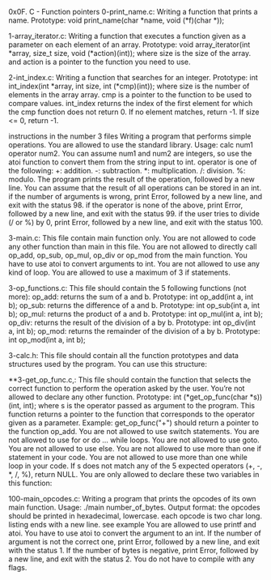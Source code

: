 0x0F. C - Function pointers
0-print_name.c: Writing a function that prints a name. Prototype: void print_name(char *name, void (*f)(char *));

1-array_iterator.c: Writing a function that executes a function given as a parameter on each element of an array. Prototype: void array_iterator(int *array, size_t size, void (*action)(int)); where size is the size of the array. and action is a pointer to the function you need to use.

2-int_index.c: Writing a function that searches for an integer. Prototype: int int_index(int *array, int size, int (*cmp)(int)); where size is the number of elements in the array array. cmp is a pointer to the function to be used to compare values. int_index returns the index of the first element for which the cmp function does not return 0. If no element matches, return -1. If size <= 0, return -1.

instructions in the number 3 files Writing a program that performs simple operations. You are allowed to use the standard library. Usage: calc num1 operator num2. You can assume num1 and num2 are integers, so use the atoi function to convert them from the string input to int. operator is one of the following: +: addition. -: subtraction. *: multiplication. /: division. %: modulo. The program prints the result of the operation, followed by a new line. You can assume that the result of all operations can be stored in an int. if the number of arguments is wrong, print Error, followed by a new line, and exit with the status 98. if the operator is none of the above, print Error, followed by a new line, and exit with the status 99. if the user tries to divide (/ or %) by 0, print Error, followed by a new line, and exit with the status 100.

3-main.c: This file contain main function only. You are not allowed to code any other function than main in this file. You are not allowed to directly call op_add, op_sub, op_mul, op_div or op_mod from the main function. You have to use atoi to convert arguments to int. You are not allowed to use any kind of loop. You are allowed to use a maximum of 3 if statements.

3-op_functions.c: This file should contain the 5 following functions (not more): op_add: returns the sum of a and b. Prototype: int op_add(int a, int b); op_sub: returns the difference of a and b. Prototype: int op_sub(int a, int b); op_mul: returns the product of a and b. Prototype: int op_mul(int a, int b); op_div: returns the result of the division of a by b. Prototype: int op_div(int a, int b); op_mod: returns the remainder of the division of a by b. Prototype: int op_mod(int a, int b);

3-calc.h: This file should contain all the function prototypes and data structures used by the program. You can use this structure:

**3-get_op_func.c,: This file should contain the function that selects the correct function to perform the operation asked by the user. You’re not allowed to declare any other function. Prototype: int (*get_op_func(char *s))(int, int); where s is the operator passed as argument to the program. This function returns a pointer to the function that corresponds to the operator given as a parameter. Example: get_op_func("+") should return a pointer to the function op_add. You are not allowed to use switch statements. You are not allowed to use for or do ... while loops. You are not allowed to use goto. You are not allowed to use else. You are not allowed to use more than one if statement in your code. You are not allowed to use more than one while loop in your code. If s does not match any of the 5 expected operators (+, -, *, /, %), return NULL. You are only allowed to declare these two variables in this function:

100-main_opcodes.c: Writing a program that prints the opcodes of its own main function. Usage: ./main number_of_bytes. Output format: the opcodes should be printed in hexadecimal, lowercase. each opcode is two char long. listing ends with a new line. see example You are allowed to use printf and atoi. You have to use atoi to convert the argument to an int. If the number of argument is not the correct one, print Error, followed by a new line, and exit with the status 1. If the number of bytes is negative, print Error, followed by a new line, and exit with the status 2. You do not have to compile with any flags.
